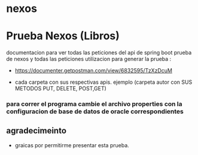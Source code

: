 # nexos



# Prueba Nexos (Libros) 


documentacion para ver todas las peticiones del api de spring boot prueba de nexos  y todas las peticiones utilizacion para generar la prueba : 

- https://documenter.getpostman.com/view/6832595/TzXzDcuM

-  cada carpeta con sus respectivas apis. ejemplo (carpeta autor con SUS METODOS PUT, DELETE, POST,GET)


### para correr el programa cambie el archivo properties con la configuracion de base de datos de oracle correspondientes


## agradecimeinto

- graicas por permitirme presentar esta prueba. 

